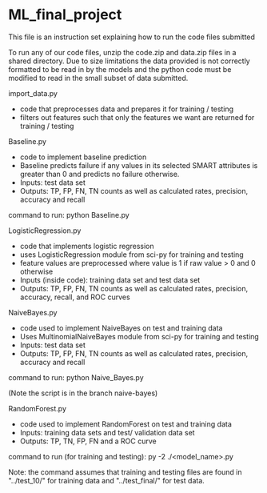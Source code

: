 # ML_final_project
This file is an instruction set explaining how to run the code files submitted 

To run any of our code files, unzip the code.zip and data.zip files in a shared directory.  Due to size limitations
the data provided is not correctly formatted to be read in by the models and the python code must be modified to read 
in the small subset of data submitted. 

import_data.py
  - code that preprocesses data and prepares it for training / testing
  - filters out features such that only the features we want are returned for training / testing


Baseline.py
  - code to implement baseline prediction
  - Baseline predicts failure if any values in its selected SMART attributes is greater than 0 and predicts no
    failure otherwise. 
  - Inputs: test data set 
  - Outputs: TP, FP, FN, TN counts as well as calculated rates, precision, accuracy and recall 
  
  command to run: python Baseline.py 
  
LogisticRegression.py
  - code that implements logistic regression
  - uses LogisticRegression module from sci-py for training and testing
  - feature values are preprocessed where value is 1 if raw value > 0 and 0 otherwise
  - Inputs (inside code): training data set and test data set
  - Outputs: TP, FP, FN, TN counts as well as calculated rates, precision, accuracy, recall, and ROC curves

NaiveBayes.py
  - code used to implement NaiveBayes on test and training data
  - Uses MultinomialNaiveBayes module from sci-py for training and testing
  - Inputs: test data set
  - Outputs: TP, FP, FN, TN counts as well as calculated rates, precision, accuracy and recall
  
  command to run: python Naive_Bayes.py
  
  (Note the script is in the branch naive-bayes)
  
RandomForest.py
  - code used to implement RandomForest on test and training data
  - Inputs: training data sets and test/ validation data set 
  - Outputs: TP, TN, FP, FN and a ROC curve 
  
  command to run (for training and testing):
  py -2 ./<model_name>.py
  
  Note: the command assumes that training and testing files are found in "../test_10/" for training data and "../test_final/" for test data.
